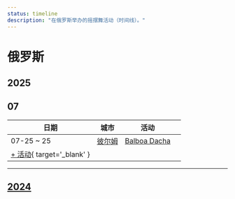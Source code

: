 ```yaml
---
status: timeline
description: "在俄罗斯举办的摇摆舞活动（时间线）。"
---
```


# 俄罗斯

## 2025

## 07

| 日期 | 城市 | 活动 | |
| --- | --- | --- | --- |
| 07-25 ~ 25 | [彼尔姆](by_city.md#perm) | [Balboa Dacha](balboa-dacha-2025.md) |  |
| [+ 活动](https://github.com/swingdance/events/issues/new?assignees=&labels=add+event&projects=&template=02-add_entity.yml&title=%5B2025%2Fru%5D%20%3CName%3E&region=ru&province=&city=&org_id=&date_starts=2025-07-&date_ends=2025-07-){ target='_blank' }

---

## [2024](2024.md)
